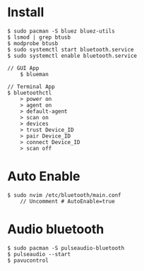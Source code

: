 # Install 
    $ sudo pacman -S bluez bluez-utils
    $ lsmod | grep btusb
    $ modprobe btusb
    $ sudo systemctl start bluetooth.service
    $ sudo systemctl enable bluetooth.service
    
    // GUI App
        $ blueman

    // Terminal App
    $ bluetoothctl
        > power on
        > agent on
        > default-agent
        > scan on
        > devices
        > trust Device_ID
        > pair Device_ID
        > connect Device_ID
        > scan off

# Auto Enable 
    $ sudo nvim /etc/bluetooth/main.conf
        // Uncomment # AutoEnable=true

# Audio bluetooth
    $ sudo pacman -S pulseaudio-bluetooth
    $ pulseaudio --start
    $ pavucontrol
